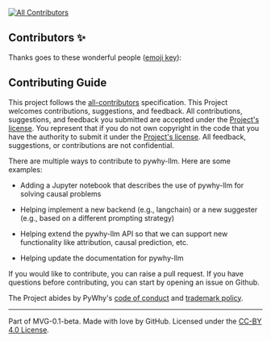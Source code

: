 
<!-- ALL-CONTRIBUTORS-BADGE:START - Do not remove or modify this section -->
[![All Contributors](https://img.shields.io/badge/all_contributors-33-orange.svg?style=flat-square)](#contributors-)
<!-- ALL-CONTRIBUTORS-BADGE:END -->

## Contributors ✨

Thanks goes to these wonderful people ([emoji key](https://allcontributors.org/docs/en/emoji-key)):


## Contributing Guide

This project follows the [all-contributors](https://github.com/all-contributors/all-contributors) specification. This Project welcomes contributions, suggestions, and feedback. All contributions, suggestions, and feedback you submitted are accepted under the [Project's license](./LICENSE). You represent that if you do not own copyright in the code that you have the authority to submit it under the [Project's license](./LICENSE). All feedback, suggestions, or contributions are not confidential.

There are multiple ways to contribute to pywhy-llm. Here are some examples:

* Adding a Jupyter notebook that describes the use of pywhy-llm for solving causal
problems

* Helping implement a new backend (e.g., langchain) or a new suggester (e.g., based on a different prompting strategy)


* Helping extend the pywhy-llm API so that we can support new functionality like attribution, causal prediction, etc.

* Helping update the documentation for pywhy-llm

If you would like to contribute, you can raise a pull request. If you have
questions before contributing, you can start by opening an issue on Github.

The Project abides by PyWhy's [code of conduct](https://github.com/py-why/governance/blob/main/CODE-OF-CONDUCT.md) and [trademark policy](https://github.com/py-why/governance/blob/main/TRADEMARKS.md).

---
Part of MVG-0.1-beta.
Made with love by GitHub. Licensed under the [CC-BY 4.0 License](https://creativecommons.org/licenses/by-sa/4.0/).
